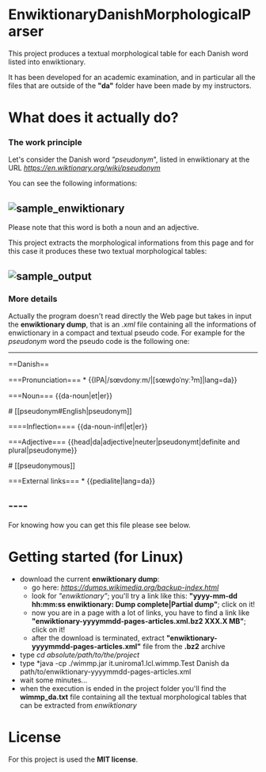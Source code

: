 # EnwiktionaryDanishMorphologicalParser
This project produces a textual morphological table for each Danish word listed into enwiktionary.

It has been developed for an academic examination, and in particular all the files that are outside of the **"da"** folder have been made by my instructors.

# What does it actually do?

### The work principle
Let's consider the Danish word *"pseudonym*", listed in enwiktionary at the URL *https://en.wiktionary.org/wiki/pseudonym*

You can see the following informations:

![sample_enwiktionary](https://cloud.githubusercontent.com/assets/18027256/17254846/c53e119c-55b6-11e6-8a9e-93cd3f848c2d.png)
---------

Please note that this word is both a noun and an adjective.

This project extracts the morphological informations from this page and for this case it produces these two textual morphological tables:

![sample_output](https://cloud.githubusercontent.com/assets/18027256/17254978/5e062496-55b7-11e6-9dc0-79bd63b97592.png)
--------

### More details

Actually the program doesn't read directly the Web page but takes in input the **enwiktionary dump**, that is an *.xml* file containing all the informations of enwictionary in a compact and textual pseudo code.
For example for the *pseudonym* word the pseudo code is the following one:

-------
==Danish==

===Pronunciation===
\* {{IPA|/sœvdonyːm/|[sœwd̥oˈnyːˀm]|lang=da}}

===Noun===
{{da-noun|et|er}}

\# [[pseudonym#English|pseudonym]]

====Inflection====
{{da-noun-infl|et|er}}

===Adjective===
{{head|da|adjective|neuter|pseudonymt|definite and plural|pseudonyme}}

\# [[pseudonymous]]

===External links===
\* {{pedialite|lang=da}}

\-\-\-\-
-------

For knowing how you can get this file please see below.

# Getting started (for Linux)
* download the current  **enwiktionary dump**:
  * go here: *https://dumps.wikimedia.org/backup-index.html*
  * look for *"enwiktionary"*; you'll try a link like this: **"yyyy-mm-dd hh:mm:ss enwiktionary: Dump complete|Partial dump"**; click on it!
  * now you are in a page with a lot of links, you have to find a link like **"enwiktionary-yyyymmdd-pages-articles.xml.bz2 XXX.X MB"**; click on it!
  * after the download is terminated, extract **"enwiktionary-yyyymmdd-pages-articles.xml"** file from the **.bz2** archive
* type *cd absolute/path/to/the/project*
* type *java -cp ./wimmp.jar it.uniroma1.lcl.wimmp.Test Danish da path/to/enwiktionary-yyyymmdd-pages-articles.xml
* wait some minutes...
* when the execution is ended in the project folder you'll find the **wimmp_da.txt** file containing all the textual morphological tables that can be extracted from *enwiktionary*

# License
For this project is used the **MIT license**.
